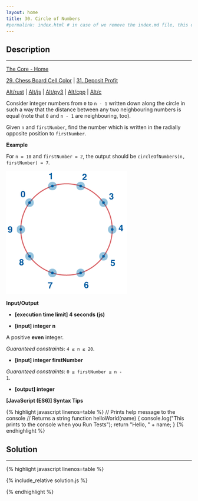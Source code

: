 ```yaml
---
layout: home
title: 30. Circle of Numbers
#permalink: index.html # in case of we remove the index.md file, this doc will be the index page
---
```


<div class="row">
<div class="columnStmt" markdown="1">

## Description
------

[The Core - Home](../../code-signal-arcade-thecore/README.html)

[29. Chess Board Cell Color](../29_chessBoardCellColor/README.html) | [31. Deposit Profit](../31_depositProfit/README.html)

[Alt/rust](./Alt_rust/README.md) | [Alt/js](./Alt_js/README.html) | [Alt/py3](./Alt_py3/README.md) | [Alt/cpp](./Alt_cpp/README.md) | [Alt/c](./Alt_c/README.md)

Consider integer numbers from <code>0</code> to <code>n - 1</code> written down along the circle in such a way that the distance between any two neighbouring numbers is equal (note that <code>0</code> and <code>n - 1</code> are neighbouring, too).

Given <code>n</code> and <code>firstNumber</code>, find the number which is written in the radially opposite position to <code>firstNumber</code>.

**Example**

For <code>n = 10</code> and <code>firstNumber = 2</code>, the output should be
<code>circleOfNumbers(n, firstNumber) = 7</code>.

![](./images/example.png)

**Input/Output**

* **[execution time limit] 4 seconds (js)**

* **[input] integer n**

A positive **even** integer.

*Guaranteed constraints*:
<code>4 ≤ n ≤ 20</code>.

* **[input] integer firstNumber**

*Guaranteed constraints*:
<code>0 ≤ firstNumber ≤ n - 1</code>.

* **[output] integer**

**[JavaScript (ES6)] Syntax Tips**

{% highlight javascript linenos=table %}
// Prints help message to the console
// Returns a string
function helloWorld(name) {
    console.log("This prints to the console when you Run Tests");
    return "Hello, " + name;
}
{% endhighlight %}

</div>
<div class="columnSol" markdown="1">

## Solution
------

{% highlight javascript linenos=table %}

{% include_relative solution.js %}

{% endhighlight %}

</div>
</div>